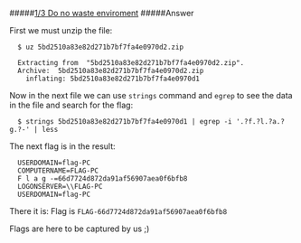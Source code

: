 #####[1/3 Do no waste enviroment](http://ringzer0team.com/challenges/86)
#####Answer

First we must unzip the file:
```
  $ uz 5bd2510a83e82d271b7bf7fa4e0970d2.zip

  Extracting from  "5bd2510a83e82d271b7bf7fa4e0970d2.zip".
  Archive:  5bd2510a83e82d271b7bf7fa4e0970d2.zip
    inflating: 5bd2510a83e82d271b7bf7fa4e0970d1
```
Now in the next file we can use `strings` command and `egrep` to see the data in the file and search for the flag:  
```
  $ strings 5bd2510a83e82d271b7bf7fa4e0970d1 | egrep -i '.?f.?l.?a.?g.?-' | less
```   
The next flag is in the result:
```
  USERDOMAIN=flag-PC
  COMPUTERNAME=FLAG-PC
  F l a g -=66d7724d872da91af56907aea0f6bfb8
  LOGONSERVER=\\FLAG-PC
  USERDOMAIN=flag-PC
```  
There it is: Flag is `FLAG-66d7724d872da91af56907aea0f6bfb8`

Flags are here to be captured by us ;)
